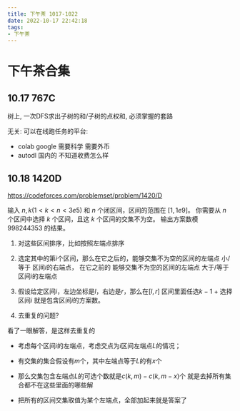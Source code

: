 ```yaml
---
title: 下午茶 1017-1022
date: 2022-10-17 22:42:18
tags:
- 下午茶
---
```


<!-- more -->

# 下午茶合集

## 10.17 767C

树上, 一次DFS求出子树的和/子树的点权和, 必须掌握的套路

无关: 可以在线跑任务的平台: 
- colab google 需要科学 需要外币
- autodl 国内的 不知道收费怎么样

## 10.18 1420D

https://codeforces.com/problemset/problem/1420/D

输入 $n, k(1\lt k \lt n \lt 3e5)$ 和 $n$ 个闭区间，区间的范围在 $[1,1e9]$。
你需要从 $n$ 个区间中选择 $k$ 个区间，且这 $k$ 个区间的交集不为空。
输出方案数模 $998244353$ 的结果。

1. 对这些区间排序，比如按照左端点排序

2. 选定其中的第$i$个区间，那么在它之后的，能够交集不为空的区间的左端点 小/等于 区间$i$的右端点， 在它之前的 能够交集不为空的区间的左端点 大于/等于 区间$i$的左端点

3. 假设给定区间$i$，左边坐标是$l$，右边是$r$，那么在$[l, r]$ 区间里面任选$k - 1$ + 选择区间$i$ 就是包含区间$i$的方案数。

4. 去重复的问题? 

看了一眼解答，是这样去重复的

- 考虑每个区间$i$的左端点，考虑交点为$i$区间左端点$L$的情况；

- 有交集的集合假设有$m$个，其中左端点等于$L$的有$x$个

- 那么交集包含左端点$L$的可选个数就是$c(k,m) - c(k,m - x)$个 就是去掉所有集合都不在这些里面的哪些解

- 把所有的区间交集取值为某个左端点，全部加起来就是答案了

